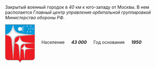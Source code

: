 <!--2021-11-17 00:23:03-->
Закрытый военный городок в *40* км к юго-западу от Москвы.
В нем располается *Главный центр управления орбитальной группировкой Министерства обороны РФ*.

<img src="Krasnoznamensk.png" align="middle" width="96px"> &emsp; 
Население &emsp; ***43 000*** &emsp;
Год основания &emsp; ***1950***
